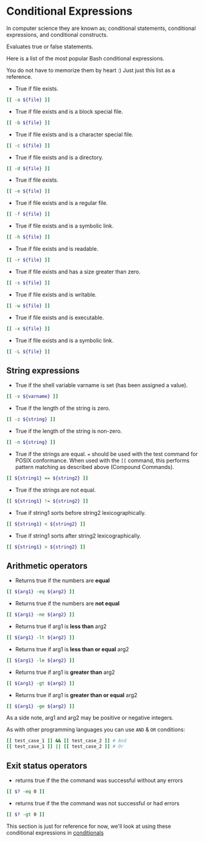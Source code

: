 # Conditional Expressions

In computer science they are known as; conditional statements, conditional expressions, and conditional constructs.

Evaluates true or false statements.

Here is a list of the most popular Bash conditional expressions. 

You do not have to memorize them by heart :) Just just this list as a reference.

* True if file exists.

```bash
[[ -a ${file} ]]
```

* True if file exists and is a block special file.

```bash
[[ -b ${file} ]]
```

* True if file exists and is a character special file.

```bash
[[ -c ${file} ]]
```

* True if file exists and is a directory.

```bash
[[ -d ${file} ]]
```

* True if file exists.

```bash
[[ -e ${file} ]]
```

* True if file exists and is a regular file.

```bash
[[ -f ${file} ]]
```

* True if file exists and is a symbolic link.

```bash
[[ -h ${file} ]]
```

* True if file exists and is readable.

```bash
[[ -r ${file} ]]
```

* True if file exists and has a size greater than zero.

```bash
[[ -s ${file} ]]
```

* True if file exists and is writable.

```bash
[[ -w ${file} ]]
```

* True if file exists and is executable.

```bash
[[ -x ${file} ]]
```

* True if file exists and is a symbolic link.

```bash
[[ -L ${file} ]]
```

## String expressions

* True if the shell variable varname is set (has been assigned a value).

```bash
[[ -v ${varname} ]]
```

* True if the length of the string is zero.

```bash
[[ -z ${string} ]]
```

* True if the length of the string is non-zero.

```bash
[[ -n ${string} ]]
```

* True if the strings are equal. `=` should be used with the test command for POSIX conformance. When used with the `[[` command, this performs pattern matching as described above (Compound Commands).

```bash
[[ ${string1} == ${string2} ]]
```

* True if the strings are not equal.

```bash
[[ ${string1} != ${string2} ]]
```

* True if string1 sorts before string2 lexicographically.

```bash
[[ ${string1} < ${string2} ]]
```

* True if string1 sorts after string2 lexicographically.

```bash
[[ ${string1} > ${string2} ]]
```

## Arithmetic operators

* Returns true if the numbers are **equal**

```bash
[[ ${arg1} -eq ${arg2} ]]
```

* Returns true if the numbers are **not equal**

```bash
[[ ${arg1} -ne ${arg2} ]]
```

* Returns true if arg1 is **less than** arg2

```bash
[[ ${arg1} -lt ${arg2} ]]
```

* Returns true if arg1 is **less than or equal** arg2

```bash
[[ ${arg1} -le ${arg2} ]]
```

* Returns true if arg1 is **greater than** arg2

```bash
[[ ${arg1} -gt ${arg2} ]]
```

* Returns true if arg1 is **greater than or equal** arg2

```bash
[[ ${arg1} -ge ${arg2} ]]
```

As a side note, arg1 and arg2 may be positive or negative integers.

As with other programming languages you can use `AND` & `OR` conditions:

```bash
[[ test_case_1 ]] && [[ test_case_2 ]] # And
[[ test_case_1 ]] || [[ test_case_2 ]] # Or
```

## Exit status operators

* returns true if the the command was successful without any errors

```bash
[[ $? -eq 0 ]]
```

* returns true if the the command was not successful or had errors

```bash
[[ $? -gt 0 ]]
```

This section is just for reference for now, we'll look at using these conditional expressions in [conditionals](conditionals.md)
